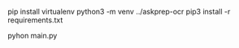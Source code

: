 pip install virtualenv
python3 -m venv ../askprep-ocr
pip3 install -r requirements.txt 

pyhon main.py